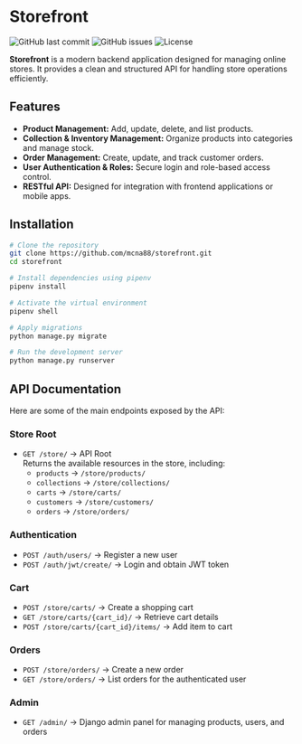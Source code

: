 # Storefront

![GitHub last commit](https://img.shields.io/github/last-commit/mcna88/storefront)
![GitHub issues](https://img.shields.io/github/issues/mcna88/storefront)
![License](https://img.shields.io/github/license/mcna88/storefront)

**Storefront** is a modern backend application designed for managing online stores. It provides a clean and structured API for handling store operations efficiently.

## Features

- **Product Management:** Add, update, delete, and list products.
- **Collection & Inventory Management:** Organize products into categories and manage stock.
- **Order Management:** Create, update, and track customer orders.
- **User Authentication & Roles:** Secure login and role-based access control.
- **RESTful API:** Designed for integration with frontend applications or mobile apps.

## Installation

```bash
# Clone the repository
git clone https://github.com/mcna88/storefront.git
cd storefront

# Install dependencies using pipenv
pipenv install

# Activate the virtual environment
pipenv shell

# Apply migrations
python manage.py migrate

# Run the development server
python manage.py runserver
```

## API Documentation

Here are some of the main endpoints exposed by the API:

### Store Root
- `GET /store/` → API Root  
  Returns the available resources in the store, including:
  - `products` → `/store/products/`
  - `collections` → `/store/collections/`
  - `carts` → `/store/carts/`
  - `customers` → `/store/customers/`
  - `orders` → `/store/orders/`

### Authentication
- `POST /auth/users/` → Register a new user  
- `POST /auth/jwt/create/` → Login and obtain JWT token  

### Cart
- `POST /store/carts/` → Create a shopping cart  
- `GET /store/carts/{cart_id}/` → Retrieve cart details  
- `POST /store/carts/{cart_id}/items/` → Add item to cart  

### Orders
- `POST /store/orders/` → Create a new order  
- `GET /store/orders/` → List orders for the authenticated user  

### Admin
- `GET /admin/` → Django admin panel for managing products, users, and orders

